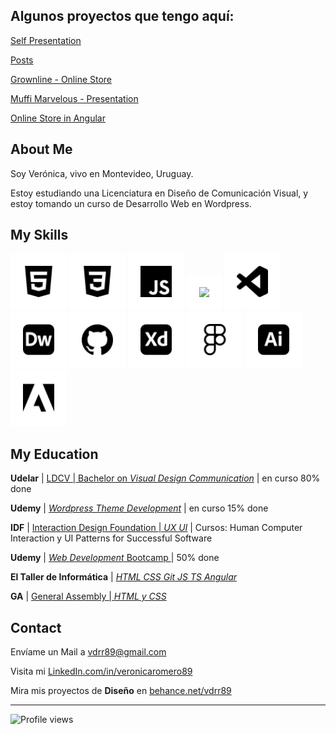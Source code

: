 ## Algunos proyectos que tengo aquí:  

[Self Presentation](https://github.com/vdrr89/me) 

[Posts](https://github.com/vdrr89/posts)  

[Grownline - Online Store](https://github.com/vdrr89/grownline)  

[Muffi Marvelous - Presentation](https://github.com/vdrr89/muffi)  

[Online Store in Angular](https://github.com/vdrr89/proyTallerI)  



## About Me


Soy Verónica, vivo en Montevideo, Uruguay.

Estoy estudiando una Licenciatura en Diseño de Comunicación Visual, y estoy tomando un curso de Desarrollo Web en Wordpress.


## My Skills

<p style="align:left">
<!-- HTML --><img style="background-color:white; padding: 20px; width:50px" src="/img/html5.svg">
<!-- CSS --><img style="background-color:white; padding: 20px; width:50px" src="/img/css3.svg">
<!-- JS --><img style="background-color:white; padding: 20px; width:50px" src="/img/javascript.svg">
<!-- ANGULAR --><img style="background-color:white; padding: 20px; width:50px" src="/img/angular.svgg">
<!-- VSC --><img style="background-color:white; padding: 20px; width:50px" src="/img/visualstudiocode.svg">
<!-- DW --><img style="background-color:white; padding: 20px; width:50px" src="/img/adobedreamweaver.svg">
<!-- GIT --><img style="background-color:white; padding: 20px; width:50px" src="/img/github.svg">
<!-- XD --><img style="background-color:white; padding: 20px; width:50px" src="/img/adobexd.svg">
<!-- FIGMA --><img style="background-color:white; padding: 20px; width:50px" src="/img/figma.svg">
<!-- ILLUSTRATOR --><img style="background-color:white; padding: 20px; width:50px" src="/img/adobeillustrator.svg">
<!-- PHOTOSHOP -->
<!-- ADOBE --><img style="background-color:white; padding: 20px; width:50px" src="/img/adobe.svg">
</p>

## My Education

**Udelar** | [LDCV | Bachelor on *Visual Design Communication*](http://www.fadu.edu.uy/ldcv/) | en curso 80% done

**Udemy** | [*Wordpress Theme Development*](https://www.udemy.com/course/experto-de-photoshop-a-wordpress-creando-2-themes-plantillas/) | en curso 15% done



**IDF** | [Interaction Design Foundation | *UX UI*](https://www.interaction-design.org/courses?ad-set=ux-foundation&gclid=Cj0KCQjwuLShBhC_ARIsAFod4fL1UOLgXklWWIQkeKDqgktqJQDwA_qccHIoxk51K3pNcp0ySAhMZqAaAq9SEALw_wcB) | Cursos: Human Computer Interaction y UI Patterns for Successful Software 

**Udemy** | [*Web Development* Bootcamp ](https://www.udemy.com/course/the-complete-web-development-bootcamp) | 50% done

**El Taller de Informática** | [*HTML CSS Git JS TS Angular*](https://www.tallerdeinformatica.edu.uy/CursosOnline)

**GA** | [General Assembly | *HTML y CSS* ](https://dash.generalassemb.ly/)


## Contact

Envíame un Mail a [vdrr89@gmail.com](mailto:vdrr89@gmail.com)

Visita mi [LinkedIn.com/in/veronicaromero89](linkedin.com/in/veronicaromero89)

Mira mis proyectos de **Diseño** en [behance.net/vdrr89](https://behance.net/vdrr89)

---

![Profile views](https://komarev.com/ghpvc/?username=vdrr89)
